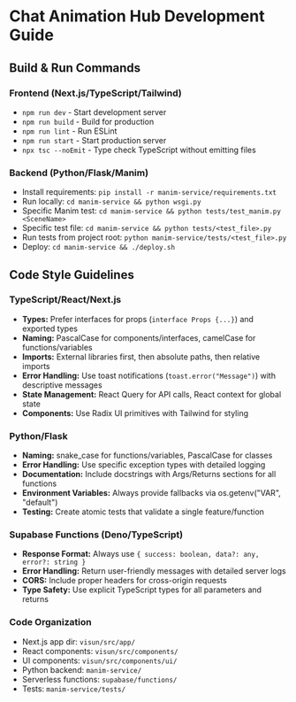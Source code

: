 # Chat Animation Hub Development Guide

## Build & Run Commands
### Frontend (Next.js/TypeScript/Tailwind)
- `npm run dev` - Start development server
- `npm run build` - Build for production
- `npm run lint` - Run ESLint
- `npm run start` - Start production server
- `npx tsc --noEmit` - Type check TypeScript without emitting files

### Backend (Python/Flask/Manim)
- Install requirements: `pip install -r manim-service/requirements.txt`
- Run locally: `cd manim-service && python wsgi.py`
- Specific Manim test: `cd manim-service && python tests/test_manim.py <SceneName>`
- Specific test file: `cd manim-service && python tests/<test_file>.py`
- Run tests from project root: `python manim-service/tests/<test_file>.py`
- Deploy: `cd manim-service && ./deploy.sh`

## Code Style Guidelines

### TypeScript/React/Next.js
- **Types:** Prefer interfaces for props (`interface Props {...}`) and exported types
- **Naming:** PascalCase for components/interfaces, camelCase for functions/variables
- **Imports:** External libraries first, then absolute paths, then relative imports
- **Error Handling:** Use toast notifications (`toast.error("Message")`) with descriptive messages
- **State Management:** React Query for API calls, React context for global state
- **Components:** Use Radix UI primitives with Tailwind for styling

### Python/Flask
- **Naming:** snake_case for functions/variables, PascalCase for classes
- **Error Handling:** Use specific exception types with detailed logging
- **Documentation:** Include docstrings with Args/Returns sections for all functions
- **Environment Variables:** Always provide fallbacks via os.getenv("VAR", "default")
- **Testing:** Create atomic tests that validate a single feature/function

### Supabase Functions (Deno/TypeScript)
- **Response Format:** Always use `{ success: boolean, data?: any, error?: string }`
- **Error Handling:** Return user-friendly messages with detailed server logs
- **CORS:** Include proper headers for cross-origin requests
- **Type Safety:** Use explicit TypeScript types for all parameters and returns

### Code Organization
- Next.js app dir: `visun/src/app/` 
- React components: `visun/src/components/`
- UI components: `visun/src/components/ui/`
- Python backend: `manim-service/`
- Serverless functions: `supabase/functions/`
- Tests: `manim-service/tests/`